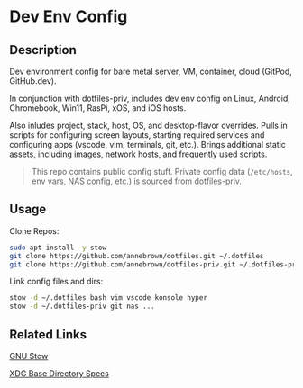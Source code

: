 # Dev Env Config

## Description

Dev environment config for bare metal server, VM, container, cloud (GitPod, GitHub.dev).  

In conjunction with dotfiles-priv, includes dev env config on Linux, Android, Chromebook, Win11, RasPi, xOS, and iOS hosts.  

Also inludes project, stack, host, OS, and desktop-flavor overrides.  Pulls in scripts for configuring screen layouts, starting required services and configuring apps (vscode, vim, terminals, git, etc.).  Brings additional static assets, including images, network hosts, and frequently used scripts.

> This repo contains public config stuff.  Private config data (`/etc/hosts`, env vars, NAS config, etc.) is sourced from dotfiles-priv.

## Usage

Clone Repos:

```bash
sudo apt install -y stow
git clone https://github.com/annebrown/dotfiles.git ~/.dotfiles
git clone https://github.com/annebrown/dotfiles-priv.git ~/.dotfiles-priv

```

Link config files and dirs:

```bash
stow -d ~/.dotfiles bash vim vscode konsole hyper 
stow -d ~/.dotfiles-priv git nas ...
```

## Related Links

[GNU Stow](https://www.gnu.org/software/stow/)

[XDG Base Directory Specs](https://specifications.freedesktop.org/basedir-spec/basedir-spec-0.8.html)
